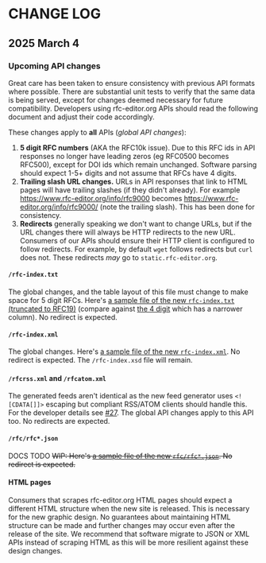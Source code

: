 # CHANGE LOG

## 2025 March 4

### Upcoming API changes

Great care has been taken to ensure consistency with previous API formats where possible. There are substantial unit tests to verify that the same data is being served, except for changes deemed necessary for future compatibility. Developers using rfc-editor.org APIs should read the following document and adjust their code accordingly.

These changes apply to **all** APIs (_global API changes_):

1. **5 digit RFC numbers** (AKA the RFC10k issue). Due to this RFC ids in API responses no longer have leading zeros (eg RFC0500 becomes RFC500), except for DOI ids which remain unchanged. Software parsing should expect 1-5+ digits and not assume that RFCs have 4 digits.
2. **Trailing slash URL changes.** URLs in API responses that link to HTML pages will have trailing slashes (if they didn't already). For example https://www.rfc-editor.org/info/rfc9000 becomes https://www.rfc-editor.org/info/rfc9000/ (note the trailing slash). This has been done for consistency.
3. **Redirects** generally speaking we don't want to change URLs, but if the URL changes there will always be HTTP redirects to the new URL. Consumers of our APIs should ensure their HTTP client is configured to follow redirects. For example, by default `wget` follows redirects but `curl` does not. These redirects _may_ go to `static.rfc-editor.org`.

#### `/rfc-index.txt`

The global changes, and the table layout of this file must change to make space for 5 digit RFCs. Here's [a sample file of the new `rfc-index.txt` (truncated to RFC19)](https://github.com/ietf-tools/rfced-www/blob/main/client/utilities/rfc-5digit-index.txt) (compare against [the 4 digit](https://github.com/ietf-tools/rfced-www/blob/main/client/utilities/rfc-4digit-index.txt) which has a narrower column). No redirect is expected.

#### `/rfc-index.xml`

The global changes. Here's [a sample file of the new `rfc-index.xml`](https://raw.githubusercontent.com/ietf-tools/rfced-www/refs/heads/main/client/utilities/rfc-index.xml). No redirect is expected. The `/rfc-index.xsd` file will remain.

#### `/rfcrss.xml` and `/rfcatom.xml`

The generated feeds aren't identical as the new feed generator uses `<![CDATA[]]>` escaping but compliant RSS/ATOM clients should handle this. For the developer details see [#27](https://github.com/ietf-tools/rfced-www/pull/27). The global API changes apply to this API too. No redirects are expected.

#### `/rfc/rfc*.json`

DOCS TODO ~~WIP: Here's [a sample file of the new `rfc/rfc*.json`](https://github.com/ietf-tools/rfced-www/blob/main/client/utilities/rfc-jsons.json). No redirect is expected.~~

#### HTML pages

Consumers that scrapes rfc-editor.org HTML pages should expect a different HTML structure when the new site is released. This is necessary for the new graphic design. No guarantees about maintaining HTML structure can be made and further changes may occur even after the release of the site. We recommend that software migrate to JSON or XML APIs instead of scraping HTML as this will be more resilient against these design changes.
